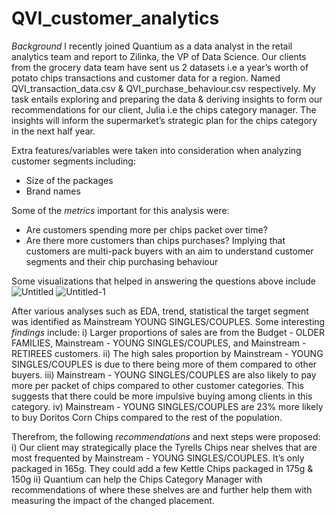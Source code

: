# QVI_customer_analytics
*Background*
I recently joined Quantium as a data analyst in the retail analytics team and report to Zilinka, the VP of Data Science. 
Our clients from the grocery data team have sent us 2 datasets i.e a year’s worth of potato chips transactions and customer data for a region. Named QVI_transaction_data.csv & QVI_purchase_behaviour.csv respectively. My task entails exploring and preparing the data & deriving insights to form our recommendations for our client, Julia i.e the chips category manager. The insights will inform the supermarket’s strategic plan for the chips category in the next half year.

Extra features/variables were taken into consideration when analyzing customer segments including:
-	Size of the packages
-	Brand names

Some of the *metrics* important for this analysis were:
-	Are customers spending more per chips packet over time?
-	Are there more customers than chips purchases? Implying that customers are multi-pack buyers
with an aim to understand customer segments and their chip purchasing behaviour

Some visualizations that helped in answering the questions above include
![Untitled](https://github.com/Benazir023/QVI_customer_analytics/assets/123881327/9cb66d68-1a0f-4e28-b75e-b146cad28a7d)
![Untitled-1](https://github.com/Benazir023/QVI_customer_analytics/assets/123881327/e155ab17-967b-4ceb-82bf-a01eb6cc06a3)

After various analyses such as EDA, trend, statistical the target segment was identified as Mainstream YOUNG SINGLES/COUPLES. Some interesting *findings* include:
i)	Larger proportions of sales are from the Budget - OLDER FAMILIES, Mainstream - YOUNG SINGLES/COUPLES, and Mainstream - RETIREES customers. 
ii)	The high sales proportion by Mainstream - YOUNG SINGLES/COUPLES is due to there being more of them compared to other buyers. 
iii)	Mainstream - YOUNG SINGLES/COUPLES are also likely to pay more per packet of chips compared to other customer categories. This suggests that there could be more impulsive buying among clients in this category. 
iv)	Mainstream - YOUNG SINGLES/COUPLES are 23% more likely to buy Doritos Corn Chips compared to the rest of the population.

Therefrom, the following *recommendations* and next steps were proposed:
i) Our client may strategically place the Tyrells Chips near shelves that are most frequented by Mainstream - YOUNG SINGLES/COUPLES. It’s only packaged in 165g. They could add a few Kettle Chips packaged in 175g & 150g
ii) Quantium can help the Chips Category Manager with recommendations of where these shelves are and further help them with measuring the impact of the changed placement.

